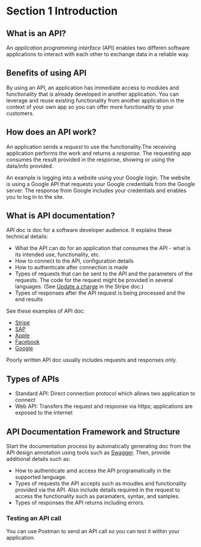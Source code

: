 # Section 1 Introduction

## What is an API?
An _application programming interface_ (API) enables two differen software applications to interact with each other to exchange data in a reliable way.

## Benefits of using API
By using an API, an application has immediate access to modules and functionality that is already developed in another application. You can leverage and reuse existing functionality from another application in the context of your own app so you can offer more functionality to your customers.

## How does an API work?
An application sends a _request_ to use the functionality.The receiving application performs the work and returns a _response_. The requesting app consumes the result provided in the response, showing or using the data/info provided.

An example is logging into a website using your Google login. The website is using a Google API that requests your Google credentials from the Google server. The response from Google includes your credentials and enables you to log in to the site.

## What is API documentation?
API doc is doc for a software developer audience. It explains these technical details:
* What the API can do for an application that consumes the API - what is its intended use, functionality, etc.
* How to connect to the API, configuration details
* How to authenticate after connection is made
* Types of requests that can be sent to the API and the parameters of the requests. The code for the request might be provided in several languages. (See [Update a charge](https://docs.stripe.com/api/charges/update) in the Stripe doc.)
* Types of responses after the API request is being processed and the end results

See these examples of API doc:
* [Stripe](https://stripe.com/docs/api)
* [SAP](https://api.sap.com/api/storage_manager/resource)
* [Apple](https://developer.apple.com/documentation/)
* [Facebook](https://developers.facebook.com/docs/)
* [Google](https://developers.google.com/workspace/products)

Poorly written API doc usually includes requests and responses only. 

## Types of APIs
* Standard API: Direct connection protocol which allows two application to connect
* Web API: Transfers the request and response via https; applications are exposed to the internet

## API Documentation Framework and Structure
Start the documentation process by automatically generating doc from the API design annotation using tools such as [Swagger](https://swagger.io/solutions/api-documentation/). Then, provide additional details such as:
* How to authenticate amd access the API programatically in the supported language.
* Types of requests the API accepts such as moudles and functionality provided via the API. Also include details required in the request to access the functionality such as paramaters, syntax, and samples.
* Types of responses the API returns including errors.

### Testing an API call
You can use Postman to send an API call so you can test it within your application.









